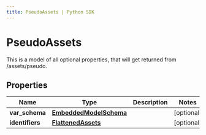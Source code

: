 ```yaml
---
title: PseudoAssets | Python SDK
---
```


# PseudoAssets

This is a model of all optional properties, that will get returned from /assets/pseudo.

## Properties

Name | Type | Description | Notes
------------ | ------------- | ------------- | -------------
**var_schema** | [**EmbeddedModelSchema**](EmbeddedModelSchema) |  | [optional] 
**identifiers** | [**FlattenedAssets**](FlattenedAssets) |  | [optional] 


